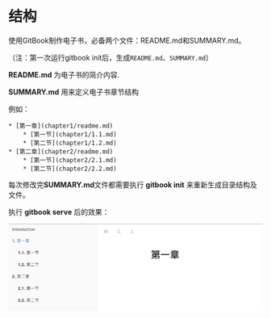 # 结构
使用GitBook制作电子书，必备两个文件：README.md和SUMMARY.md。  

（注：第一次运行gitbook init后，生成```README.md```、```SUMMARY.md```）  

**README.md** 为电子书的简介内容.  

**SUMMARY.md** 用来定义电子书章节结构  

例如：
```
* [第一章](chapter1/readme.md)  
    * [第一节](chapter1/1.1.md)  
    * [第二节](chapter1/1.2.md)  
* [第二章](chapter2/readme.md)  
    * [第一节](chapter2/2.1.md)  
    * [第二节](chapter2/2.2.md)  

```
每次修改完**SUMMARY.md**文件都需要执行 **gitbook init** 来重新生成目录结构及文件。  

执行 **gitbook serve** 后的效果：  

![](/img/structure_preview.png)